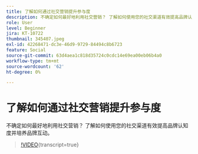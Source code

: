 ```yaml
---
title: 了解如何通过社交营销提升参与度
description: 不确定如何最好地利用社交营销？ 了解如何使用您的社交渠道有效提高品牌认知度并培养品牌互动。
role: User
level: Beginner
jira: KT-10722
thumbnail: 345407.jpeg
exl-id: 42268471-dc3e-46d9-9729-84494c8b6723
feature: Social
source-git-commit: 63d4aea1c818d35724c0cdc14e69ea00eb06b4a0
workflow-type: tm+mt
source-wordcount: '62'
ht-degree: 0%

---
```


# 了解如何通过社交营销提升参与度

不确定如何最好地利用社交营销？ 了解如何使用您的社交渠道有效提高品牌认知度并培养品牌互动。

>[!VIDEO](https://video.tv.adobe.com/v/3412039/?quality=12&learn=on&captions=chi_hans){transcript=true}
